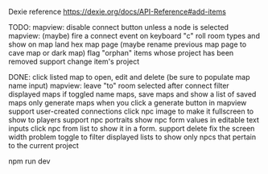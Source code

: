 
Dexie reference
https://dexie.org/docs/API-Reference#add-items



TODO:
mapview: disable connect button unless a node is selected
mapview: (maybe) fire a connect event on keyboard "c"
roll room types and show on map
land hex map page (maybe rename previous map page to cave map or dark map)
flag "orphan" items whose project has been removed
support change item's project

DONE:
click listed map to open, edit and delete (be sure to populate map name input)
mapview: leave "to" room selected after connect
filter displayed maps if toggled
name maps, save maps and show a list of saved maps
only generate maps when you click a generate button
in mapview support user-created connections
click npc image to make it fullscreen to show to players
support npc portraits
show npc form values in editable text inputs
click npc from list to show it in a form. support delete
fix the screen width problem
toggle to filter displayed lists to show only npcs that pertain to the current project




npm run dev

